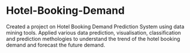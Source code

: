 # Hotel-Booking-Demand
Created a project on Hotel Booking Demand Prediction System using data mining tools.
Applied various data prediction, visualisation, classification and prediction methologies to understand the trend of the hotel booking demand and forecast the future demand. 
